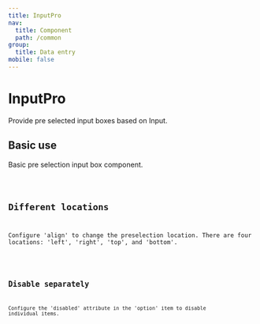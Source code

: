 ```yaml
---
title: InputPro
nav:
  title: Component
  path: /common
group:
  title: Data entry
mobile: false
---
```


# InputPro

Provide pre selected input boxes based on Input.

## Basic use

Basic pre selection input box component.

<code src="./demos/index1.tsx" />

## Different locations

Configure 'align' to change the preselection location. There are four locations: 'left', 'right', 'top', and 'bottom'.

<code src="./demos/index2.tsx" />

## Disable separately

Configure the 'disabled' attribute in the 'option' item to disable individual items.

<code src="./demos/index3.tsx" />

<API />
